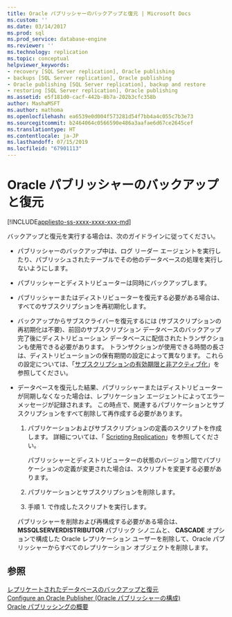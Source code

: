 ```yaml
---
title: Oracle パブリッシャーのバックアップと復元 | Microsoft Docs
ms.custom: ''
ms.date: 03/14/2017
ms.prod: sql
ms.prod_service: database-engine
ms.reviewer: ''
ms.technology: replication
ms.topic: conceptual
helpviewer_keywords:
- recovery [SQL Server replication], Oracle publishing
- backups [SQL Server replication], Oracle publishing
- Oracle publishing [SQL Server replication], backup and restore
- restoring [SQL Server replication], Oracle publishing
ms.assetid: e5f181d0-cacf-442b-8b7a-202b3cfc358b
author: MashaMSFT
ms.author: mathoma
ms.openlocfilehash: ea6539e0d004f573281d54f7bb4a4c055c7b3e73
ms.sourcegitcommit: b2464064c0566590e486a3aafae6d67ce2645cef
ms.translationtype: HT
ms.contentlocale: ja-JP
ms.lasthandoff: 07/15/2019
ms.locfileid: "67901113"
---
```

# <a name="backup-and-restore-for-oracle-publishers"></a>Oracle パブリッシャーのバックアップと復元
[!INCLUDE[appliesto-ss-xxxx-xxxx-xxx-md](../../../includes/appliesto-ss-xxxx-xxxx-xxx-md.md)]

  バックアップと復元を実行する場合は、次のガイドラインに従ってください。  
  
-   パブリッシャーのバックアップ中は、ログ リーダー エージェントを実行したり、パブリッシュされたテーブルでその他のデータベースの処理を実行しないようにします。  
  
-   パブリッシャーとディストリビューターは同時にバックアップします。  
  
-   パブリッシャーまたはディストリビューターを復元する必要がある場合は、すべてのサブスクリプションを再初期化します。  
  
-   バックアップからサブスクライバーを復元するには (サブスクリプションの再初期化は不要)、前回のサブスクリプション データベースのバックアップ完了後にディストリビューション データベースに配信されたトランザクションも使用できる必要があります。 トランザクションが使用できる時間の長さは、ディストリビューションの保有期間の設定によって異なります。 これらの設定については、「[サブスクリプションの有効期限と非アクティブ化](../../../relational-databases/replication/subscription-expiration-and-deactivation.md)」を参照してください。  
  
-   データベースを復元した結果、パブリッシャーまたはディストリビューターが同期しなくなった場合は、レプリケーション エージェントによってエラー メッセージが記録されます。 この時点で、関連するパブリケーションとサブスクリプションをすべて削除して再作成する必要があります。  
  
    1.  パブリケーションおよびサブスクリプションの定義のスクリプトを作成します。 詳細については、「 [Scripting Replication](../../../relational-databases/replication/scripting-replication.md)」を参照してください。  
  
         パブリッシャーとディストリビューターの状態のバージョン間でパブリケーションの定義が変更された場合は、スクリプトを変更する必要があります。  
  
    2.  パブリケーションとサブスクリプションを削除します。  
  
    3.  手順 1. で作成したスクリプトを実行します。  
  
     パブリッシャーを削除および再構成する必要がある場合は、 **MSSQLSERVERDISTRIBUTOR** パブリック シノニムと、 **CASCADE** オプションで構成した Oracle レプリケーション ユーザーを削除して、Oracle パブリッシャーからすべてのレプリケーション オブジェクトを削除します。  
  
## <a name="see-also"></a>参照  
 [レプリケートされたデータベースのバックアップと復元](../../../relational-databases/replication/administration/back-up-and-restore-replicated-databases.md)   
 [Configure an Oracle Publisher (Oracle パブリッシャーの構成)](../../../relational-databases/replication/non-sql/configure-an-oracle-publisher.md)   
 [Oracle パブリッシングの概要](../../../relational-databases/replication/non-sql/oracle-publishing-overview.md)  
  
  
